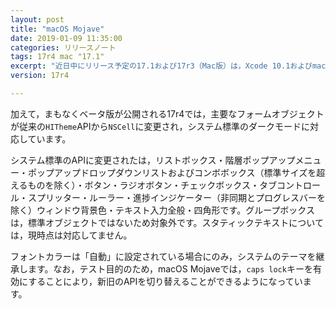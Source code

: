 ```yaml
---
layout: post
title: "macOS Mojave"
date: 2019-01-09 11:35:00
categories: リリースノート
tags: 17r4 mac "17.1"
excerpt: "近日中にリリース予定の17.1および17r3（Mac版）は，Xcode 10.1およびmacOS 10.14 SDKがコンパイルに使用されています。これにより，macOS Mojaveでウィンドウリサイズ時に発生する『ちらつき』現象が解消されています。"
version: 17r4

---
```


加えて，まもなくベータ版が公開される17r4では，主要なフォームオブジェクトが従来の``HITheme``APIから``NSCell``に変更され，システム標準のダークモードに対応しています。

システム標準のAPIに変更されたは，リストボックス・階層ポップアップメニュー・ポップアップドロップダウンリストおよびコンボボックス（標準サイズを超えるものを除く）・ボタン・ラジオボタン・チェックボックス・タブコントロール・スプリッター・ルーラー・進捗インジケーター（非同期とプログレスバーを除く）ウィンドウ背景色・テキスト入力全般・四角形です。グループボックスは，標準オブジェクトではないため対象外です。スタティックテキストについては，現時点は対応してません。

フォントカラーは「自動」に設定されている場合にのみ，システムのテーマを継承します。なお，テスト目的のため，macOS Mojaveでは，``caps lock``キーを有効にすることにより，新旧のAPIを切り替えることができるようになっています。
